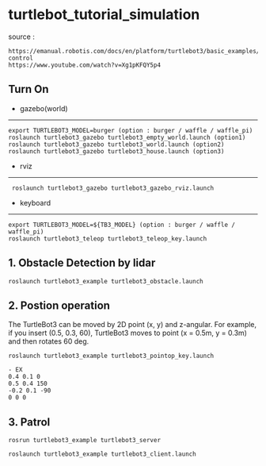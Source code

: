 # turtlebot_tutorial_simulation

source : 

    https://emanual.robotis.com/docs/en/platform/turtlebot3/basic_examples/#position-control
    https://www.youtube.com/watch?v=Xg1pKFQY5p4

## Turn On
  
 - gazebo(world)
---
    export TURTLEBOT3_MODEL=burger (option : burger / waffle / waffle_pi)
    roslaunch turtlebot3_gazebo turtlebot3_empty_world.launch (option1)
    roslaunch turtlebot3_gazebo turtlebot3_world.launch (option2)
    roslaunch turtlebot3_gazebo turtlebot3_house.launch (option3)
    
 - rviz
---
     roslaunch turtlebot3_gazebo turtlebot3_gazebo_rviz.launch
     
 - keyboard
---
    export TURTLEBOT3_MODEL=${TB3_MODEL} (option : burger / waffle / waffle_pi)
    roslaunch turtlebot3_teleop turtlebot3_teleop_key.launch 
    
## 1. Obstacle Detection by lidar

    roslaunch turtlebot3_example turtlebot3_obstacle.launch
    
## 2. Postion operation
The TurtleBot3 can be moved by 2D point (x, y) and z-angular. For example, if you insert (0.5, 0.3, 60), TurtleBot3 moves to point (x = 0.5m, y = 0.3m) and then rotates 60 deg.


    roslaunch turtlebot3_example turtlebot3_pointop_key.launch
    
    - EX
    0.4 0.1 0
    0.5 0.4 150
    -0.2 0.1 -90
    0 0 0


## 3. Patrol

    rosrun turtlebot3_example turtlebot3_server
    
    roslaunch turtlebot3_example turtlebot3_client.launch
